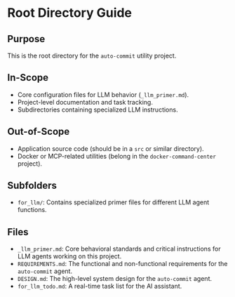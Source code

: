 # Root Directory Guide

## Purpose
This is the root directory for the `auto-commit` utility project.

## In-Scope
- Core configuration files for LLM behavior (`_llm_primer.md`).
- Project-level documentation and task tracking.
- Subdirectories containing specialized LLM instructions.

## Out-of-Scope
- Application source code (should be in a `src` or similar directory).
- Docker or MCP-related utilities (belong in the `docker-command-center` project).

## Subfolders
- `for_llm/`: Contains specialized primer files for different LLM agent functions.

## Files
- `_llm_primer.md`: Core behavioral standards and critical instructions for LLM agents working on this project.
- `REQUIREMENTS.md`: The functional and non-functional requirements for the `auto-commit` agent.
- `DESIGN.md`: The high-level system design for the `auto-commit` agent.
- `for_llm_todo.md`: A real-time task list for the AI assistant. 